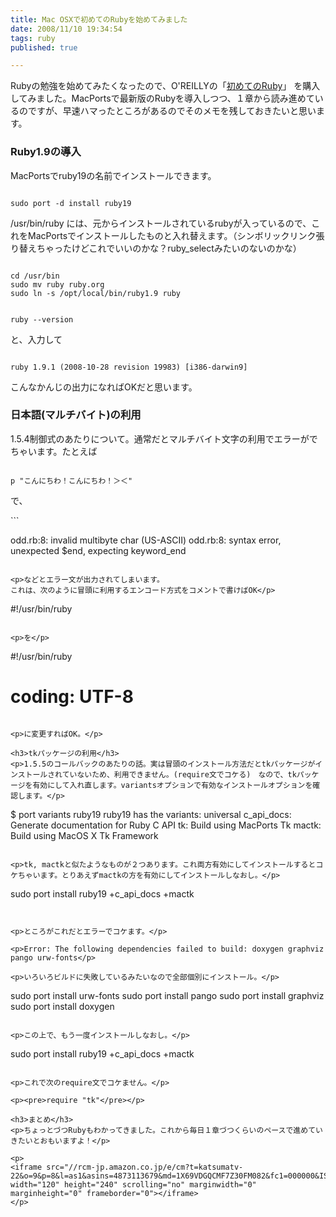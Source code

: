 ```yaml
---
title: Mac OSXで初めてのRubyを始めてみました
date: 2008/11/10 19:34:54
tags: ruby
published: true

---
```


<p>Rubyの勉強を始めてみたくなったので、O'REILLYの「<a href="http://www.amazon.co.jp/gp/product/4873113679?ie=UTF8&tag=katsumatv-22&linkCode=as2&camp=247&creative=7399&creativeASIN=4873113679">初めてのRuby</a>」
を購入してみました。MacPortsで最新版のRubyを導入しつつ、１章から読み進めているのですが、早速ハマったところがあるのでそのメモを残しておきたいと思います。</p>

<h3>Ruby1.9の導入</h3>
<p>MacPortsでruby19の名前でインストールできます。</p>

```

sudo port -d install ruby19
```

<p>/usr/bin/ruby には、元からインストールされているrubyが入っているので、これをMacPortsでインストールしたものと入れ替えます。（シンボリックリンク張り替えちゃったけどこれでいいのかな？ruby_selectみたいのないのかな）</p>

```

cd /usr/bin
sudo mv ruby ruby.org
sudo ln -s /opt/local/bin/ruby1.9 ruby
```

```

ruby --version
```

<p>と、入力して</p>

```

ruby 1.9.1 (2008-10-28 revision 19983) [i386-darwin9]
```

<p>こんなかんじの出力になればOKだと思います。</p>

<h3>日本語(マルチバイト)の利用</h3>
<p>1.5.4制御式のあたりについて。通常だとマルチバイト文字の利用でエラーがでちゃいます。たとえば</p>

```

p "こんにちわ！こんにちわ！＞＜"
```

<p>で、</p>
```

odd.rb:8: invalid multibyte char (US-ASCII)
odd.rb:8: syntax error, unexpected $end, expecting keyword_end
```

<p>などとエラー文が出力されてしまいます。
これは、次のように冒頭に利用するエンコード方式をコメントで書けばOK</p>

```

#!/usr/bin/ruby
```

<p>を</p>

```

#!/usr/bin/ruby
# coding: UTF-8
```

<p>に変更すればOK。</p>

<h3>tkパッケージの利用</h3>
<p>1.5.5のコールバックのあたりの話。実は冒頭のインストール方法だとtkパッケージがインストールされていないため、利用できません。(require文でコケる)　なので、tkパッケージを有効にして入れ直します。variantsオプションで有効なインストールオプションを確認します。</p>

```

$ port variants ruby19
ruby19 has the variants:
        universal
        c_api_docs: Generate documentation for Ruby C API
        tk: Build using MacPorts Tk
        mactk: Build using MacOS X Tk Framework
```

<p>tk, mactkと似たようなものが２つあります。これ両方有効にしてインストールするとコケちゃいます。とりあえずmactkの方を有効にしてインストールしなおし。</p>

```

sudo port install ruby19 +c_api_docs +mactk
```


<p>ところがこれだとエラーでコケます。</p>

<p>Error: The following dependencies failed to build: doxygen graphviz pango urw-fonts</p>

<p>いろいろビルドに失敗しているみたいなので全部個別にインストール。</p>

```

sudo port install urw-fonts
sudo port install pango
sudo port install graphviz
sudo port install doxygen
```

<p>この上で、もう一度インストールしなおし。</p>

```

sudo port install ruby19 +c_api_docs +mactk
```

<p>これで次のrequire文でコケません。</p>

<p><pre>require "tk"</pre></p>

<h3>まとめ</h3>
<p>ちょっとづつRubyもわかってきました。これから毎日１章づつくらいのペースで進めていきたいとおもいますよ！</p>

<p>
<iframe src="//rcm-jp.amazon.co.jp/e/cm?t=katsumatv-22&o=9&p=8&l=as1&asins=4873113679&md=1X69VDGQCMF7Z30FM082&fc1=000000&IS2=1&lt1=_blank&m=amazon&lc1=0000FF&bc1=000000&bg1=FFFFFF&f=ifr" width="120" height="240" scrolling="no" marginwidth="0" marginheight="0" frameborder="0"></iframe>
</p>
